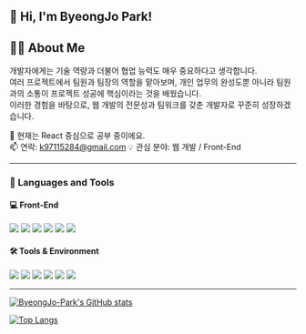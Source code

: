## 👋 Hi, I'm ByeongJo Park!

## 🧑‍💻 About Me

개발자에게는 기술 역량과 더불어 협업 능력도 매우 중요하다고 생각합니다.  
여러 프로젝트에서 팀원과 팀장의 역할을 맡아보며, 개인 업무의 완성도뿐 아니라 팀원과의 소통이 프로젝트 성공에 핵심이라는 것을 배웠습니다.  
이러한 경험을 바탕으로, 웹 개발의 전문성과 팀워크를 갖춘 개발자로 꾸준히 성장하겠습니다.

🌱 현재는 React 중심으로 공부 중이에요.  
📫 연락: k97115284@gmail.com
💡 관심 분야: 웹 개발 / Front-End

---

### 🧰 Languages and Tools

#### 💻 Front-End
<img src="https://img.shields.io/badge/React-61DAFB?style=flat-square&logo=react&logoColor=black"/>
<img src="https://img.shields.io/badge/TypeScript-3178C6?style=flat-square&logo=typescript&logoColor=white"/>
<img src="https://img.shields.io/badge/JavaScript-F7DF1E?style=flat-square&logo=javascript&logoColor=black"/>
<img src="https://img.shields.io/badge/HTML5-E34F26?style=flat-square&logo=html5&logoColor=white"/>
<img src="https://img.shields.io/badge/CSS3-1572B6?style=flat-square&logo=css3&logoColor=white"/>
<img src="https://img.shields.io/badge/Tailwind_CSS-06B6D4?style=flat-square&logo=tailwind-css&logoColor=white"/>

#### 🛠 Tools & Environment
<img src="https://img.shields.io/badge/Yarn-2C8EBB?style=flat-square&logo=yarn&logoColor=white"/>
<img src="https://img.shields.io/badge/Node.js-339933?style=flat-square&logo=node.js&logoColor=white"/>
<img src="https://img.shields.io/badge/Git-F05032?style=flat-square&logo=git&logoColor=white"/>
<img src="https://img.shields.io/badge/GitHub-181717?style=flat-square&logo=github&logoColor=white"/>
<img src="https://img.shields.io/badge/Figma-F24E1E?style=flat-square&logo=figma&logoColor=white"/>
<img src="https://img.shields.io/badge/Notion-000000?style=flat-square&logo=notion&logoColor=white"/>



---

[![ByeongJo-Park's GitHub stats](https://github-readme-stats.vercel.app/api?username=ByeongJo-Park&show_icons=true&include_all_commits=true&count_private=true&theme=synthwave)](https://github.com/anuraghazra/github-readme-stats)

[![Top Langs](https://github-readme-stats.vercel.app/api/top-langs/?username=ByeongJo-Park&layout=compact&theme=synthwave)](https://github.com/anuraghazra/github-readme-stats)
